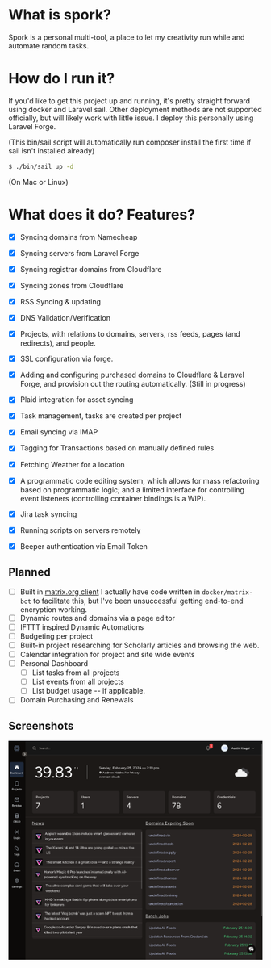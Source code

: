 # What is spork?
Spork is a personal multi-tool, a place to let my creativity run while and automate random tasks.

# How do I run it?
If you'd like to get this project up and running, it's pretty straight forward using docker and Laravel sail. Other deployment methods are not supported officially, but will likely work with little issue. I deploy this personally using Laravel Forge.

(This bin/sail script will automatically run composer install the first time if sail isn't installed already)
```bash
$ ./bin/sail up -d 
```
(On Mac or Linux)

# What does it do? Features?
 - [x] Syncing domains from Namecheap
 - [x] Syncing servers from Laravel Forge
 - [x] Syncing registrar domains from Cloudflare
 - [x] Syncing zones from Cloudflare
 - [x] RSS Syncing & updating
 - [x] DNS Validation/Verification
 - [x] Projects, with relations to domains, servers, rss feeds, pages (and redirects), and people.
 - [x] SSL configuration via forge.
 - [x] Adding and configuring purchased domains to Cloudflare & Laravel Forge, and provision out the routing automatically. (Still in progress)
 - [x] Plaid integration for asset syncing
 - [x] Task management, tasks are created per project
-  [x] Email syncing via IMAP
-  [x] Tagging for Transactions based on manually defined rules
-  [x] Fetching Weather for a location
-  [x] A programmatic code editing system, which allows for mass refactoring based on programmatic logic; and a limited interface for controlling event listeners (controlling container bindings is a WIP). 
-  [x] Jira task syncing
-  [x] Running scripts on servers remotely
-  [x] Beeper authentication via Email Token


## Planned 
 - [ ] Built in [matrix.org client](https://matrix.org) I actually have code written in `docker/matrix-bot` to facilitate this, but I've been unsuccessful getting end-to-end encryption working.
 - [ ] Dynamic routes and domains via a page editor
 - [ ] IFTTT inspired Dynamic Automations
 - [ ] Budgeting per project
 - [ ] Built-in project researching for Scholarly articles and browsing the web.
 - [ ] Calendar integration for project and site wide events
 - [ ] Personal Dashboard 
   - [ ] List tasks from all projects
   - [ ] List events from all projects
   - [ ] List budget usage -- if applicable.
 - [ ] Domain Purchasing and Renewals

## Screenshots

![screenshot-dashboard-2024-02-25.png](/resources/screenshots/screenshot-dashboard-2024-02-25.png)
